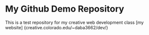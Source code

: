 # My Github Demo Repository

This is a test repository for my creative web development class
[my website] {creative.colorado.edu/~daba3662/dev/}
